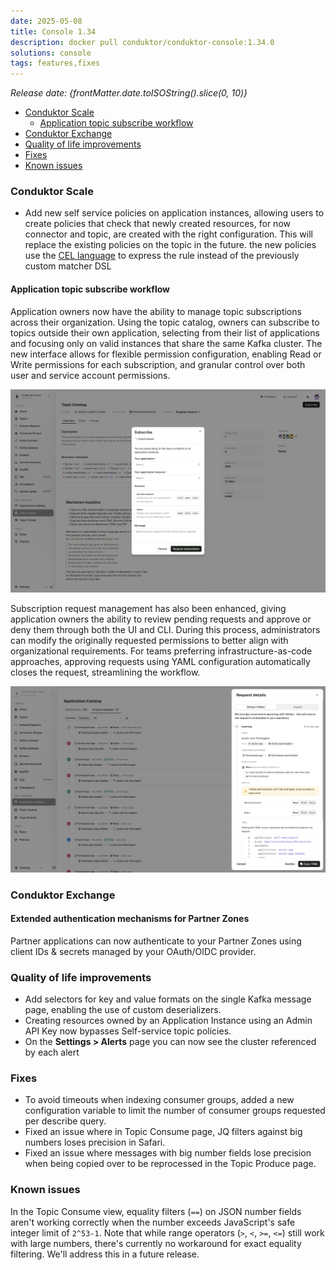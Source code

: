 ```yaml
---
date: 2025-05-08
title: Console 1.34
description: docker pull conduktor/conduktor-console:1.34.0
solutions: console
tags: features,fixes
---
```


*Release date: {frontMatter.date.toISOString().slice(0, 10)}*

- [Conduktor Scale](#conduktor-scale)
  - [Application topic subscribe workflow](#application-topic-subscribe-workflow)
- [Conduktor Exchange](#conduktor-exchange)
- [Quality of life improvements](#quality-of-life-improvements)
- [Fixes](#fixes)
- [Known issues](#known-issues)

### Conduktor Scale


- Add new self service policies on application instances, allowing users to create policies that check that newly created resources, for now connector and topic, are created with the right configuration. This will replace the existing policies on the topic in the future. the new policies use the [CEL language](https://cel.dev) to express the rule instead of the previously custom matcher DSL

#### Application topic subscribe workflow

Application owners now have the ability to manage topic subscriptions across their organization. Using the topic catalog, owners can subscribe to topics outside their own application, selecting from their list of applications and focusing only on valid instances that share the same Kafka cluster. The new interface allows for flexible permission configuration, enabling Read or Write permissions for each subscription, and granular control over both user and service account permissions.

![Topic catalog subscribe modal](/images/changelog/platform/v34/topic-catalog-subscribe.png)

Subscription request management has also been enhanced, giving application owners the ability to review pending requests and approve or deny them through both the UI and CLI. During this process, administrators can modify the originally requested permissions to better align with organizational requirements. For teams preferring infrastructure-as-code approaches, approving requests using YAML configuration automatically closes the request, streamlining the workflow.

![Application catalog request approval](/images/changelog/platform/v34/app-catalog-request.png)


### Conduktor Exchange

#### Extended authentication mechanisms for Partner Zones

Partner applications can now authenticate to your Partner Zones using client IDs & secrets managed by your OAuth/OIDC provider.

### Quality of life improvements

- Add selectors for key and value formats on the single Kafka message page, enabling the use of custom deserializers.
- Creating resources owned by an Application Instance using an Admin API Key now bypasses Self-service topic policies.
- On the **Settings > Alerts** page you can now see the cluster referenced by each alert

### Fixes

- To avoid timeouts when indexing consumer groups, added a new configuration variable to limit the number of consumer groups requested per describe query.
- Fixed an issue where in Topic Consume page, JQ filters against big numbers loses precision in Safari.
- Fixed an issue where messages with big number fields lose precision when being copied over to be reprocessed in the Topic Produce page.

### Known issues

In the Topic Consume view, equality filters (`==`) on JSON number fields aren't working correctly when the number exceeds JavaScript's safe integer limit of `2^53-1`. Note that while range operators (`>`, `<`, `>=`, `<=`) still work with large numbers, there's currently no workaround for exact equality filtering. We'll address this in a future release.
